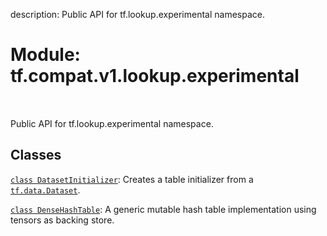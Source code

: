description: Public API for tf.lookup.experimental namespace.

<div itemscope itemtype="http://developers.google.com/ReferenceObject">
<meta itemprop="name" content="tf.compat.v1.lookup.experimental" />
<meta itemprop="path" content="Stable" />
</div>

# Module: tf.compat.v1.lookup.experimental

<!-- Insert buttons and diff -->

<table class="tfo-notebook-buttons tfo-api nocontent" align="left">

</table>



Public API for tf.lookup.experimental namespace.



## Classes

[`class DatasetInitializer`](../../../../tf/lookup/experimental/DatasetInitializer.md): Creates a table initializer from a <a href="../../../../tf/data/Dataset.md"><code>tf.data.Dataset</code></a>.

[`class DenseHashTable`](../../../../tf/lookup/experimental/DenseHashTable.md): A generic mutable hash table implementation using tensors as backing store.

